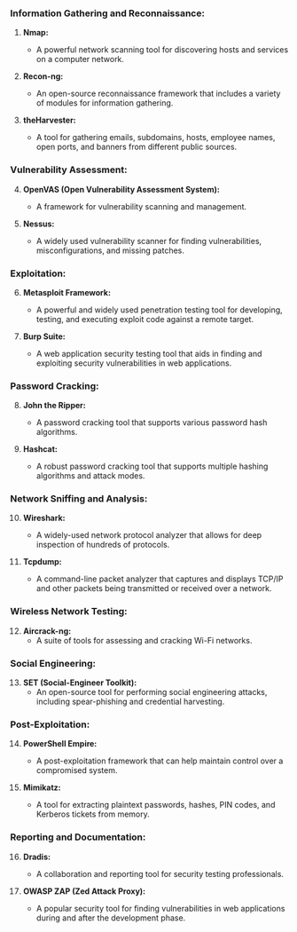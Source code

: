 <h3>Information Gathering and Reconnaissance:</h3>
<ol>
<li>
<p><strong>Nmap:</strong></p>
<ul>
<li>A powerful network scanning tool for discovering hosts and services on a computer network.</li>
</ul>
</li>
<li>
<p><strong>Recon-ng:</strong></p>
<ul>
<li>An open-source reconnaissance framework that includes a variety of modules for information gathering.</li>
</ul>
</li>
<li>
<p><strong>theHarvester:</strong></p>
<ul>
<li>A tool for gathering emails, subdomains, hosts, employee names, open ports, and banners from different public sources.</li></ul>
</li>
</ol>
<h3>Vulnerability Assessment:</h3>
<ol start="4">
<li>
<p><strong>OpenVAS (Open Vulnerability Assessment System):</strong></p>
<ul>
<li>A framework for vulnerability scanning and management.</li>
</ul>
</li>
<li>
<p><strong>Nessus:</strong></p>
<ul>
<li>A widely used vulnerability scanner for finding vulnerabilities, misconfigurations, and missing patches.</li>
</ul>
</li>
</ol>
<h3>Exploitation:</h3>
<ol start="6">
<li>
<p><strong>Metasploit Framework:</strong></p>
<ul>
<li>A powerful and widely used penetration testing tool for developing, testing, and executing exploit code against a remote target.</li>
</ul>
</li>
<li>
<p><strong>Burp Suite:</strong></p>
<ul>
<li>A web application security testing tool that aids in finding and exploiting security vulnerabilities in web applications.</li>
</ul>
</li>
</ol>
<h3>Password Cracking:</h3>
<ol start="8">
<li>
<p><strong>John the Ripper:</strong></p>
<ul>
<li>A password cracking tool that supports various password hash algorithms.</li>
</ul>
</li>
<li>
<p><strong>Hashcat:</strong></p>
<ul>
<li>A robust password cracking tool that supports multiple hashing algorithms and attack modes.</li>
</ul>
</li>
</ol>
<h3>Network Sniffing and Analysis:</h3>
<ol start="10">
<li>
<p><strong>Wireshark:</strong></p>
<ul>
<li>A widely-used network protocol analyzer that allows for deep inspection of hundreds of protocols.</li>
</ul>
</li>
<li>
<p><strong>Tcpdump:</strong></p>
<ul>
<li>A command-line packet analyzer that captures and displays TCP/IP and other packets being transmitted or received over a network.</li>
</ul>
</li>
</ol>
<h3>Wireless Network Testing:</h3>
<ol start="12">
<li><strong>Aircrack-ng:</strong>
<ul>
<li>A suite of tools for assessing and cracking Wi-Fi networks.</li>
</ul>
</li>
</ol>
<h3>Social Engineering:</h3>
<ol start="13">
<li><strong>SET (Social-Engineer Toolkit):</strong>
<ul>
<li>An open-source tool for performing social engineering attacks, including spear-phishing and credential harvesting.</li>
</ul>
</li>
</ol>
<h3>Post-Exploitation:</h3>
<ol start="14">
<li>
<p><strong>PowerShell Empire:</strong></p>
<ul>
<li>A post-exploitation framework that can help maintain control over a compromised system.</li>
</ul>
</li>
<li>
<p><strong>Mimikatz:</strong></p>
<ul>
<li>A tool for extracting plaintext passwords, hashes, PIN codes, and Kerberos tickets from memory.</li>
</ul>
</li>
</ol>
<h3>Reporting and Documentation:</h3>
<ol start="16">
<li>
<p><strong>Dradis:</strong></p>
<ul>
<li>A collaboration and reporting tool for security testing professionals.</li>
</ul>
</li>
<li>
<p><strong>OWASP ZAP (Zed Attack Proxy):</strong></p>
<ul>
<li>A popular security tool for finding vulnerabilities in web applications during and after the development phase.</li>
</ul>
</li>
</ol>
